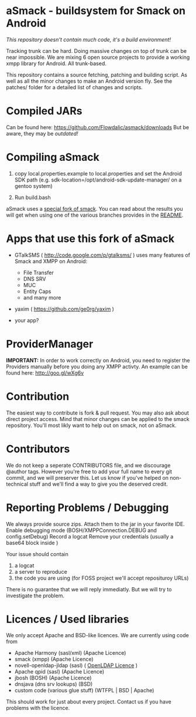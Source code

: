 aSmack - buildsystem for Smack on Android
=========================================

*This repository doesn't contain much code, it's a build environment!*

Tracking trunk can be hard. Doing massive changes on top of trunk can be
near impossible. We are mixing 6 open source projects to provide a working
xmpp library for Android. All trunk-based.

This repository contains a source fetching, patching and building script.
As well as all the minor changes to make an Android version fly.
See the patches/ folder for a detailed list of changes and scripts.

Compiled JARs
=============
Can be found here: https://github.com/Flowdalic/asmack/downloads
But be aware, they may be *outdated!*

Compiling aSmack
================

1. copy local.properties.example to local.properties and set the Android SDK path (e.g. sdk-location=/opt/android-sdk-update-manager/ on a gentoo system)

2. Run build.bash

aSmack uses a [special fork of smack](https://github.com/Flowdalic/smack). You can read about the results you will get when using one of the various branches provides in the [README](https://github.com/Flowdalic/smack/blob/smack_extended/README.markdown).

Apps that use this fork of aSmack
=================================
- GTalkSMS ( http://code.google.com/p/gtalksms/ ) uses many features of Smack and XMPP on Android:
    - File Transfer
    - DNS SRV
    - MUC
    - Entity Caps
    - and many more 

- yaxim ( https://github.com/ge0rg/yaxim )
- your app?

ProviderManager
===============

**IMPORTANT:** In order to work correctly on Android, you need to register the Providers manually before you doing any XMPP activty. An example can be found here: http://goo.gl/wXg6v

Contribution
============

The easiest way to contribute is fork & pull request. You may also ask about
direct project access. Mind that minor changes can be applied to the smack
repository. You'll most likly want to help out on smack, not on aSmack.

Contributors
============

We do not keep a seperate CONTRIBUTORS file, and we discourage @author tags.
However you're free to add your full name to every git commit, and we will
preserver this. Let us know if you've helped on non-technical stuff and we'll
find a way to give you the deserved credit.

Reporting Problems / Debugging
==============================

We always provide source zips. Attach them to the jar in your favorite IDE.
Enable debugging mode (BOSH/XMPPConnection.DEBUG and config.setDebug)
Record a logcat
Remove your credentials (usually a base64 block inside <auth></auth>)

Your issue should contain
1. a logcat
2. a server to reproduce
3. the code you are using (for FOSS project we'll accept reposituroy URLs)

There is no guarantee that we will reply immediatly. But we will try to
investigate the problem.


Licences / Used libraries
=========================

We only accept Apache and BSD-like licences.
We are currently using code from

 * Apache Harmony (sasl/xml) (Apache Licence)
 * smack (xmpp) (Apache Licence)
 * novell-openldap-jldap (sasl) ( [OpenLDAP Licence][1] )
 * Apache qpid (sasl) (Apache Licence)
 * jbosh (BOSH) (Apache Licence)
 * dnsjava (dns srv lookups) (BSD)
 * custom code (various glue stuff) (WTFPL | BSD | Apache)

This should work for just about every project. Contact us if you have problems
with the licence.

  [1]: http://www.openldap.org/devel/cvsweb.cgi/~checkout~/LICENSE?rev=1.23.2.1&hideattic=1&sortbydate=0  "OpenLDAP Licence"

